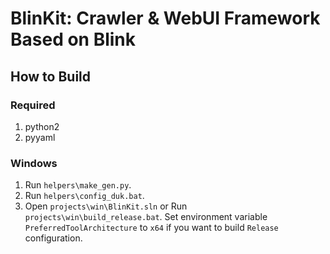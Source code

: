 # BlinKit: Crawler & WebUI Framework Based on Blink

## How to Build

### Required

1. python2
2. pyyaml

### Windows

1. Run `helpers\make_gen.py`.
2. Run `helpers\config_duk.bat`.
3. Open `projects\win\BlinKit.sln` or Run `projects\win\build_release.bat`. Set environment variable `PreferredToolArchitecture`  to `x64` if you want to build `Release` configuration.

